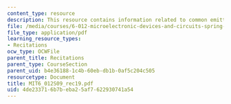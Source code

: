 ```yaml
---
content_type: resource
description: This resource contains information related to common emitter amplifier.
file: /media/courses/6-012-microelectronic-devices-and-circuits-spring-2009/4de233716b7beba25af7622930741a54_MIT6_012S09_rec19.pdf
file_type: application/pdf
learning_resource_types:
- Recitations
ocw_type: OCWFile
parent_title: Recitations
parent_type: CourseSection
parent_uid: b4e36188-1c4b-60eb-db1b-0af5c204c505
resourcetype: Document
title: MIT6_012S09_rec19.pdf
uid: 4de23371-6b7b-eba2-5af7-622930741a54
---
```

